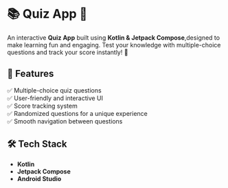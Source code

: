 # 📚 Quiz App 🎉  

An interactive **Quiz App** built using **Kotlin & Jetpack Compose**,designed to make learning fun and engaging.
Test your knowledge with multiple-choice questions and track your score instantly! 🚀  

## 📌 Features  
✅ Multiple-choice quiz questions  
✅ User-friendly and interactive UI  
✅ Score tracking system  
✅ Randomized questions for a unique experience  
✅ Smooth navigation between questions  

## 🛠 Tech Stack  
- **Kotlin**  
- **Jetpack Compose**  
- **Android Studio**  
